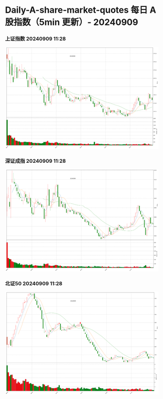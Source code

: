 
# Daily-A-share-market-quotes 每日 A 股指数（5min 更新）- 20240909

### 上证指数 20240909 11:28
![](./fig/2024/9/20240909-sh000001.png)

### 深证成指 20240909 11:28
![](./fig/2024/9/20240909-sz399001.png)

### 北证50 20240909 11:28
![](./fig/2024/9/20240909-bj899050.png)
